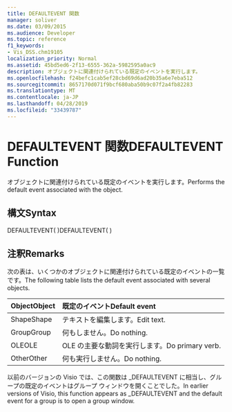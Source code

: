 ```yaml
---
title: DEFAULTEVENT 関数
manager: soliver
ms.date: 03/09/2015
ms.audience: Developer
ms.topic: reference
f1_keywords:
- Vis_DSS.chm19105
localization_priority: Normal
ms.assetid: 45bd5ed6-2f13-6555-362a-5982595a0ac9
description: オブジェクトに関連付けられている既定のイベントを実行します。
ms.openlocfilehash: f24befc1cab5ef28cbd69d6ad20b35a6e7eba512
ms.sourcegitcommit: 8657170d071f9bcf680aba50b9c07f2a4fb82283
ms.translationtype: MT
ms.contentlocale: ja-JP
ms.lasthandoff: 04/28/2019
ms.locfileid: "33439787"
---
```

# <a name="defaultevent-function"></a><span data-ttu-id="99b4a-103">DEFAULTEVENT 関数</span><span class="sxs-lookup"><span data-stu-id="99b4a-103">DEFAULTEVENT Function</span></span>

<span data-ttu-id="99b4a-104">オブジェクトに関連付けられている既定のイベントを実行します。</span><span class="sxs-lookup"><span data-stu-id="99b4a-104">Performs the default event associated with the object.</span></span>
  
## <a name="syntax"></a><span data-ttu-id="99b4a-105">構文</span><span class="sxs-lookup"><span data-stu-id="99b4a-105">Syntax</span></span>

<span data-ttu-id="99b4a-106">DEFAULTEVENT( )</span><span class="sxs-lookup"><span data-stu-id="99b4a-106">DEFAULTEVENT( )</span></span>
  
## <a name="remarks"></a><span data-ttu-id="99b4a-107">注釈</span><span class="sxs-lookup"><span data-stu-id="99b4a-107">Remarks</span></span>

<span data-ttu-id="99b4a-108">次の表は、いくつかのオブジェクトに関連付けられている既定のイベントの一覧です。</span><span class="sxs-lookup"><span data-stu-id="99b4a-108">The following table lists the default event associated with several objects.</span></span>
  
|<span data-ttu-id="99b4a-109">**Object**</span><span class="sxs-lookup"><span data-stu-id="99b4a-109">**Object**</span></span>|<span data-ttu-id="99b4a-110">**既定のイベント**</span><span class="sxs-lookup"><span data-stu-id="99b4a-110">**Default event**</span></span>|
|:-----|:-----|
|<span data-ttu-id="99b4a-111">Shape</span><span class="sxs-lookup"><span data-stu-id="99b4a-111">Shape</span></span>  <br/> |<span data-ttu-id="99b4a-112">テキストを編集します。</span><span class="sxs-lookup"><span data-stu-id="99b4a-112">Edit text.</span></span>  <br/> |
|<span data-ttu-id="99b4a-113">Group</span><span class="sxs-lookup"><span data-stu-id="99b4a-113">Group</span></span>  <br/> |<span data-ttu-id="99b4a-114">何もしません。</span><span class="sxs-lookup"><span data-stu-id="99b4a-114">Do nothing.</span></span>  <br/> |
|<span data-ttu-id="99b4a-115">OLE</span><span class="sxs-lookup"><span data-stu-id="99b4a-115">OLE</span></span>  <br/> |<span data-ttu-id="99b4a-116">OLE の主要な動詞を実行します。</span><span class="sxs-lookup"><span data-stu-id="99b4a-116">Do primary verb.</span></span>  <br/> |
|<span data-ttu-id="99b4a-117">Other</span><span class="sxs-lookup"><span data-stu-id="99b4a-117">Other</span></span>  <br/> |<span data-ttu-id="99b4a-118">何も実行しません。</span><span class="sxs-lookup"><span data-stu-id="99b4a-118">Do nothing.</span></span>  <br/> |
   
<span data-ttu-id="99b4a-119">以前のバージョンの Visio では、この関数は _DEFAULTEVENT に相当し、グループの既定のイベントはグループ ウィンドウを開くことでした。</span><span class="sxs-lookup"><span data-stu-id="99b4a-119">In earlier versions of Visio, this function appears as _DEFAULTEVENT and the default event for a group is to open a group window.</span></span> 
  

